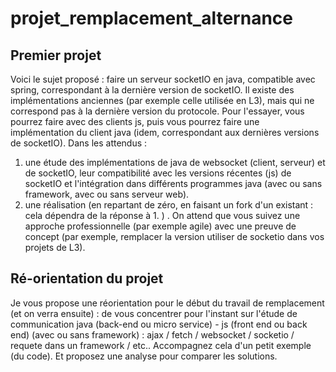 # projet_remplacement_alternance

## Premier projet

Voici le sujet proposé : faire un serveur socketIO en java, compatible avec spring, correspondant à la dernière version de socketIO. Il existe des implémentations anciennes (par exemple celle utilisée en L3), mais qui ne correspond pas à la dernière version du protocole. 
Pour l'essayer, vous pourrez faire avec des clients js, puis vous pourrez faire une implémentation du client java (idem, correspondant aux dernières versions de socketIO). 
Dans les attendus : 
1. une étude des implémentations de java de websocket (client, serveur) et de socketIO, leur compatibilité avec les versions récentes (js) de socketIO et l'intégration dans différents programmes java (avec ou sans framework, avec ou sans serveur web). 
2. une réalisation (en repartant de zéro, en faisant un fork d'un existant : cela dépendra de la réponse à 1. ) . On attend que vous suivez une approche professionnelle (par exemple agile) avec une preuve de concept (par exemple, remplacer la version utiliser de socketio dans vos projets de L3). 

## Ré-orientation du projet

Je vous propose une réorientation pour le début du travail de remplacement (et on verra ensuite) : de vous concentrer pour l'instant sur l'étude de communication java (back-end ou micro service) - js (front end ou back end) (avec ou sans framework) : ajax / fetch / websocket / socketio / requete dans un framework / etc.. Accompagnez cela d'un petit exemple (du code). Et proposez une analyse pour comparer les solutions.